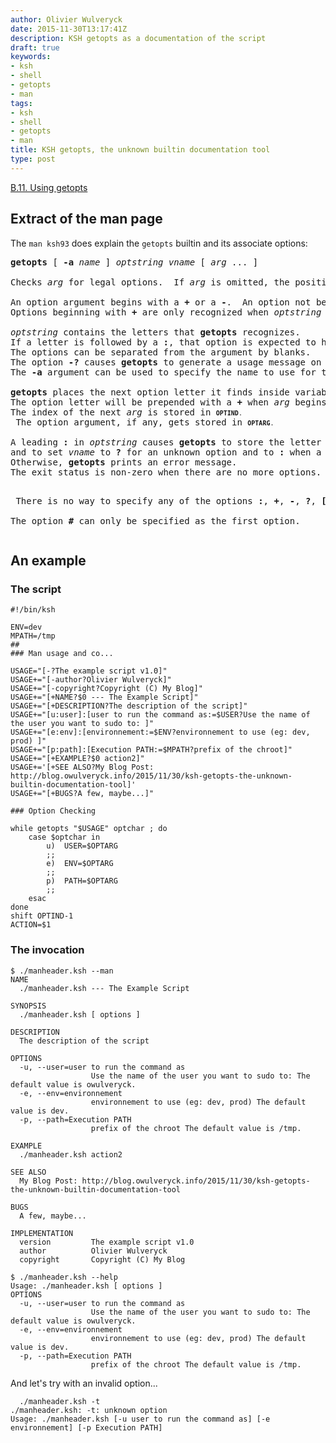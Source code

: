 ```yaml
---
author: Olivier Wulveryck
date: 2015-11-30T13:17:41Z
description: KSH getopts as a documentation of the script
draft: true
keywords:
- ksh
- shell
- getopts
- man
tags:
- ksh
- shell
- getopts
- man
title: KSH getopts, the unknown builtin documentation tool
type: post
---
```


[B.11. Using getopts](http://docstore.mik.ua/orelly/unix3/korn/appb_11.htm)

## Extract of the man page

The `man ksh93` does explain the `getopts` builtin and its associate options:

<pre>
<B>getopts</B> [ <B>-a</B> <I>name</I> ] <I>optstring vname</I> [ <I>arg</I> ... ]

Checks <I>arg</I> for legal options.  If <I>arg</I> is omitted, the positional parameters are used.

An option argument begins with a <B>+</B> or a <B>-</B>.  An option not beginning with <B>+</B> or <B>-</B> or the argument <B>--</B> ends the options.
Options beginning with <B>+</B> are only recognized when <I>optstring</I> begins with a <B>+</B>.

<I>optstring</I> contains the letters that <B>getopts</B> recognizes.
If a letter is followed by a <B>:</B>, that option is expected to have an argument.
The options can be separated from the argument by blanks.
The option <B>-?</B> causes <B>getopts</B> to generate a usage message on standard error.
The <B>-a</B> argument can be used to specify the name to use for the usage message, which defaults to <B>$0</B>.

<B>getopts</B> places the next option letter it finds inside variable <I>vname</I> each time it is invoked.
The option letter will be prepended with a <B>+</B> when <I>arg</I> begins with a <B>+</B>.
The index of the next <I>arg</I> is stored in <FONT SIZE="-1"><B>OPTIND</B>.
</FONT> The option argument, if any, gets stored in <FONT SIZE="-1"><B>OPTARG</B>.  </FONT> 

A leading <B>:</B> in <I>optstring</I> causes <B>getopts</B> to store the letter of an invalid option in <FONT SIZE="-1"><B>OPTARG</B>, </FONT>
and to set <I>vname</I> to <B>?</B> for an unknown option and to <B>:</B> when a required option argument is missing.
Otherwise, <B>getopts</B> prints an error message.
The exit status is non-zero when there are no more options.

<P> There is no way to specify any of the options <B>:</B>, <B>+</B>, <B>-</B>, <B>?</B>, <B>[</B>, and <B>]</B>.

The option <B>#</B> can only be specified as the first option. 
</pre>

## An example

### The script
```shell
#!/bin/ksh

ENV=dev
MPATH=/tmp
##
### Man usage and co...

USAGE="[-?The example script v1.0]"
USAGE+="[-author?Olivier Wulveryck]"
USAGE+="[-copyright?Copyright (C) My Blog]"
USAGE+="[+NAME?$0 --- The Example Script]"
USAGE+="[+DESCRIPTION?The description of the script]"
USAGE+="[u:user]:[user to run the command as:=$USER?Use the name of the user you want to sudo to: ]"
USAGE+="[e:env]:[environnement:=$ENV?environnement to use (eg: dev, prod) ]"
USAGE+="[p:path]:[Execution PATH:=$MPATH?prefix of the chroot]"
USAGE+="[+EXAMPLE?$0 action2]"
USAGE+='[+SEE ALSO?My Blog Post: http://blog.owulveryck.info/2015/11/30/ksh-getopts-the-unknown-builtin-documentation-tool]'
USAGE+="[+BUGS?A few, maybe...]"

### Option Checking

while getopts "$USAGE" optchar ; do
    case $optchar in
        u)  USER=$OPTARG
        ;;
        e)  ENV=$OPTARG
        ;;
        p)  PATH=$OPTARG
        ;;
    esac
done
shift OPTIND-1
ACTION=$1
```
### The invocation

```shell
$ ./manheader.ksh --man
NAME
  ./manheader.ksh --- The Example Script

SYNOPSIS
  ./manheader.ksh [ options ]

DESCRIPTION
  The description of the script

OPTIONS
  -u, --user=user to run the command as
                  Use the name of the user you want to sudo to: The default value is owulveryck.
  -e, --env=environnement
                  environnement to use (eg: dev, prod) The default value is dev.
  -p, --path=Execution PATH
                  prefix of the chroot The default value is /tmp.

EXAMPLE
  ./manheader.ksh action2

SEE ALSO
  My Blog Post: http://blog.owulveryck.info/2015/11/30/ksh-getopts-the-unknown-builtin-documentation-tool

BUGS
  A few, maybe...

IMPLEMENTATION
  version         The example script v1.0
  author          Olivier Wulveryck
  copyright       Copyright (C) My Blog
```
```shell
$ ./manheader.ksh --help
Usage: ./manheader.ksh [ options ]
OPTIONS
  -u, --user=user to run the command as
                  Use the name of the user you want to sudo to: The default value is owulveryck.
  -e, --env=environnement
                  environnement to use (eg: dev, prod) The default value is dev.
  -p, --path=Execution PATH
                  prefix of the chroot The default value is /tmp.
```

And let's try with an invalid option...

```shell
  ./manheader.ksh -t
./manheader.ksh: -t: unknown option
Usage: ./manheader.ksh [-u user to run the command as] [-e environnement] [-p Execution PATH]
```
